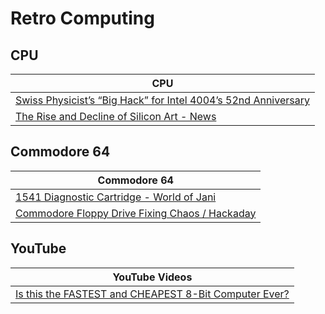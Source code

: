 # Retro Computing 

## CPU

| CPU |
|---|
| [Swiss Physicist’s “Big Hack” for Intel 4004’s 52nd Anniversary](https://4004.com/hackaday23/ ) |
| [The Rise and Decline of Silicon Art - News](https://www.allaboutcircuits.com/news/the-rise-and-decline-of-silicon-art/ ) |

## Commodore 64

| Commodore 64 |
|---|
| [1541 Diagnostic Cartridge - World of Jani](https://blog.worldofjani.com/?p=2180 ) |
| [Commodore Floppy Drive Fixing Chaos / Hackaday](https://hackaday.com/2023/06/23/commodore-floppy-drive-fixing-chaos/ ) |

## YouTube

| YouTube Videos |
|---|
| [Is this the FASTEST and CHEAPEST 8-Bit Computer Ever?](https://youtube.com/watch?v=CQ_C_RvJJ9A&si=-Jk-kO-ROlR977ti ) |
